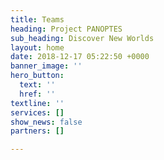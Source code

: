 ```yaml
---
title: Teams
heading: Project PANOPTES
sub_heading: Discover New Worlds
layout: home
date: 2018-12-17 05:22:50 +0000
banner_image: ''
hero_button:
  text: ''
  href: ''
textline: ''
services: []
show_news: false
partners: []

---
```

